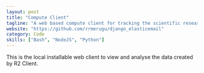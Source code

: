 ```yaml
---
layout: post
title: "Compute Client"
tagline: "A web based compute client for tracking the scientific research activity"
website: "https://github.com/rrmerugu/django_elasticemail"
category: Code
skills: ["Bash", "NodeJS", "Python"]
---
```


This is the local installable web client to view and analyse the data created by R2 Client.
